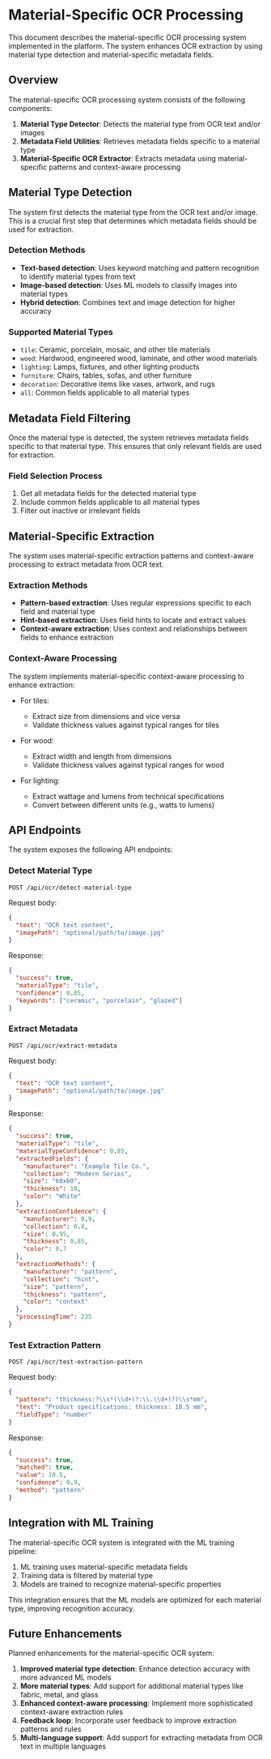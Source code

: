 # Material-Specific OCR Processing

This document describes the material-specific OCR processing system implemented in the platform. The system enhances OCR extraction by using material type detection and material-specific metadata fields.

## Overview

The material-specific OCR processing system consists of the following components:

1. **Material Type Detector**: Detects the material type from OCR text and/or images
2. **Metadata Field Utilities**: Retrieves metadata fields specific to a material type
3. **Material-Specific OCR Extractor**: Extracts metadata using material-specific patterns and context-aware processing

## Material Type Detection

The system first detects the material type from the OCR text and/or image. This is a crucial first step that determines which metadata fields should be used for extraction.

### Detection Methods

- **Text-based detection**: Uses keyword matching and pattern recognition to identify material types from text
- **Image-based detection**: Uses ML models to classify images into material types
- **Hybrid detection**: Combines text and image detection for higher accuracy

### Supported Material Types

- `tile`: Ceramic, porcelain, mosaic, and other tile materials
- `wood`: Hardwood, engineered wood, laminate, and other wood materials
- `lighting`: Lamps, fixtures, and other lighting products
- `furniture`: Chairs, tables, sofas, and other furniture
- `decoration`: Decorative items like vases, artwork, and rugs
- `all`: Common fields applicable to all material types

## Metadata Field Filtering

Once the material type is detected, the system retrieves metadata fields specific to that material type. This ensures that only relevant fields are used for extraction.

### Field Selection Process

1. Get all metadata fields for the detected material type
2. Include common fields applicable to all material types
3. Filter out inactive or irrelevant fields

## Material-Specific Extraction

The system uses material-specific extraction patterns and context-aware processing to extract metadata from OCR text.

### Extraction Methods

- **Pattern-based extraction**: Uses regular expressions specific to each field and material type
- **Hint-based extraction**: Uses field hints to locate and extract values
- **Context-aware extraction**: Uses context and relationships between fields to enhance extraction

### Context-Aware Processing

The system implements material-specific context-aware processing to enhance extraction:

- For tiles:
  - Extract size from dimensions and vice versa
  - Validate thickness values against typical ranges for tiles

- For wood:
  - Extract width and length from dimensions
  - Validate thickness values against typical ranges for wood

- For lighting:
  - Extract wattage and lumens from technical specifications
  - Convert between different units (e.g., watts to lumens)

## API Endpoints

The system exposes the following API endpoints:

### Detect Material Type

```
POST /api/ocr/detect-material-type
```

Request body:
```json
{
  "text": "OCR text content",
  "imagePath": "optional/path/to/image.jpg"
}
```

Response:
```json
{
  "success": true,
  "materialType": "tile",
  "confidence": 0.85,
  "keywords": ["ceramic", "porcelain", "glazed"]
}
```

### Extract Metadata

```
POST /api/ocr/extract-metadata
```

Request body:
```json
{
  "text": "OCR text content",
  "imagePath": "optional/path/to/image.jpg"
}
```

Response:
```json
{
  "success": true,
  "materialType": "tile",
  "materialTypeConfidence": 0.85,
  "extractedFields": {
    "manufacturer": "Example Tile Co.",
    "collection": "Modern Series",
    "size": "60x60",
    "thickness": 10,
    "color": "White"
  },
  "extractionConfidence": {
    "manufacturer": 0.9,
    "collection": 0.8,
    "size": 0.95,
    "thickness": 0.85,
    "color": 0.7
  },
  "extractionMethods": {
    "manufacturer": "pattern",
    "collection": "hint",
    "size": "pattern",
    "thickness": "pattern",
    "color": "context"
  },
  "processingTime": 235
}
```

### Test Extraction Pattern

```
POST /api/ocr/test-extraction-pattern
```

Request body:
```json
{
  "pattern": "thickness:?\\s*(\\d+(?:\\.\\d+)?)\\s*mm",
  "text": "Product specifications: thickness: 10.5 mm",
  "fieldType": "number"
}
```

Response:
```json
{
  "success": true,
  "matched": true,
  "value": 10.5,
  "confidence": 0.9,
  "method": "pattern"
}
```

## Integration with ML Training

The material-specific OCR system is integrated with the ML training pipeline:

1. ML training uses material-specific metadata fields
2. Training data is filtered by material type
3. Models are trained to recognize material-specific properties

This integration ensures that the ML models are optimized for each material type, improving recognition accuracy.

## Future Enhancements

Planned enhancements for the material-specific OCR system:

1. **Improved material type detection**: Enhance detection accuracy with more advanced ML models
2. **More material types**: Add support for additional material types like fabric, metal, and glass
3. **Enhanced context-aware processing**: Implement more sophisticated context-aware extraction rules
4. **Feedback loop**: Incorporate user feedback to improve extraction patterns and rules
5. **Multi-language support**: Add support for extracting metadata from OCR text in multiple languages
